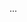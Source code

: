 <panel type="info" header=":trophy: Can use object oriented domain models :star::star::star:" expandable expanded no-close>

<panel type="info" header=":trophy: Can explain object oriented domain models :star::star::star:" expandable>
  <include src="../../book/modeling/modelingStructures/objectOrientedDomainModels/full.md" />
  <panel header=":trophy: Evidence" expanded>

...

  </panel>
</panel>

</panel>
